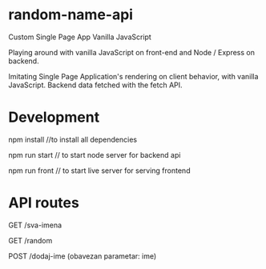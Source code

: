 # random-name-api
Custom Single Page App Vanilla JavaScript

Playing around with vanilla JavaScript on front-end and Node / Express on backend.

Imitating Single Page Application's rendering on client behavior, with vanilla JavaScript. Backend data fetched with the fetch API.

# Development

npm install //to install all dependencies

npm run start // to start node server for backend api

npm run front // to start live server for serving frontend 

# API routes

GET
/sva-imena

GET
/random

POST
/dodaj-ime
(obavezan parametar: ime)


